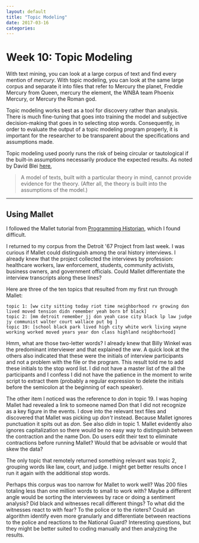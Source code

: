 ```yaml
---
layout: default
title: "Topic Modeling"
date: 2017-03-16
categories:
---
```


# Week 10: Topic Modeling

With text mining, you can look at a large corpus of text and find every mention of *mercury*. With topic modeling, you can look at the same large corpus and separate it into files that refer to Mercury the planet, Freddie Mercury from Queen, mercury the element, the WNBA team Phoenix Mercury, or Mercury the Roman god.

Topic modeling works best as a tool for discovery rather than analysis. There is much fine-tuning that goes into training the model and subjective decision-making that goes in to selecting stop words. Consequently, in order to evaluate the output of a topic modeling program properly, it is important for the researcher to be transparent about the specifications and assumptions made.

Topic modeling used poorly runs the risk of being circular or tautological if the built-in assumptions necessarily produce the expected results. As noted by David Blei  [here](http://journalofdigitalhumanities.org/2-1/topic-modeling-and-digital-humanities-by-david-m-blei/),

>A model of texts, built with a particular theory in mind, cannot provide evidence for the theory. (After all, the theory is built into the assumptions of the model.)
>
---

## Using Mallet

I followed the Mallet tutorial from [Programming Historian](http://programminghistorian.org/lessons/topic-modeling-and-mallet), which I found difficult.

I returned to my corpus from the Detroit '67 Project from last week. I was curious if Mallet could distinguish among the oral history interviews. I already knew that the project collected the interviews by profession: healthcare workers, law enforcement, students, community activists, business owners, and government officials. Could Mallet differentiate the interview transcripts along these lines?  

Here are three of the ten topics that resulted from my first run through Mallet:

```
topic 1: [ww city sitting today riot time neighborhood rv growing don lived moved tension didn remember yeah born bf black]
topic 2: [mm detroit remember jj don yeah case city black lp law judge jy communist walter court wallace put bg ]
topic 19: [school black park lived high city white work living wayne working worked moved years year don class highland neighborhood]
```

Hmm, what are those two-letter words? I already knew that Billy Winkel was the predominant interviewer and that explained the *ww*. A quick look at the others also indicated that these were the initials of interview participants and not a problem with the file or the program. This result told me to add these initials to the stop word list. I did not have a master list of the all the participants and I confess I did not have the patience in the moment to write script to extract them (probably a regular expression to delete the initials before the semicolon at the beginning of each speaker).

The other item I noticed was the reference to *don* in topic 19. I was hoping Mallet had revealed a link to someone named Don that I did not recognize as a key figure in the events. I dove into the relevant text files and discovered that Mallet was picking up *don't* instead. Because Mallet ignores punctuation it spits out as *don*. See also *didn* in topic 1. Mallet evidently also ignores capitalization so there would be no easy way to distinguish between the contraction and the name Don. Do users edit their text to eliminate contractions before running Mallet? Would that be advisable or would that skew the data?

The only topic that remotely returned something relevant was topic 2, grouping words like law, court, and judge. I might get better results once I run it again with the additional stop words.

Perhaps this corpus was too narrow for Mallet to work well? Was 200 files totaling less than one million words to small to work with? Maybe a different angle would be sorting the interviewees by race or doing a sentiment analysis? Did black and witnesses recall different things? To what did the witnesses react to with fear? To the police or to the rioters? Could an algorithm identify even more granularly and differentiate between reactions to the police and reactions to the National Guard? Interesting questions, but they might be better suited to coding manually and then analyzing the results.
